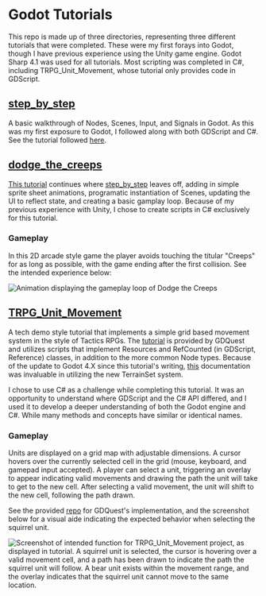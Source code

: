 # Godot Tutorials
This repo is made up of three directories, representing three different tutorials that were completed. These were my first forays into Godot, though I have previous experience using the Unity game engine. Godot Sharp 4.1 was used for all tutorials. Most scripting was completed in C#, including TRPG_Unit_Movement, whose tutorial only provides code in GDScript.

## [step_by_step](./step_by_step/) 
A basic walkthrough of Nodes, Scenes, Input, and Signals in Godot. As this was my first exposure to Godot, I followed along with both GDScript and C#. See the tutorial followed [here](https://docs.godotengine.org/en/stable/getting_started/step_by_step/index.html).

## [dodge_the_creeps](./dodge_the_creeps/)
[This tutorial](https://docs.godotengine.org/en/stable/getting_started/first_2d_game/index.html) continues where [step_by_step](./step_by_step/) leaves off, adding in simple sprite sheet animations, programatic instantiation of Scenes, updating the UI to reflect state, and creating a basic gamplay loop. Because of my previous experience with Unity, I chose to create scripts in C# exclusively for this tutorial.

### Gameplay
In this 2D arcade style game the player avoids touching the titular "Creeps" for as long as possible, with the game ending after the first collision. See the intended experience below:

![Animation displaying the gameplay loop of *Dodge the Creeps*](https://docs.godotengine.org/en/stable/_images/dodge_preview.gif)

## [TRPG_Unit_Movement](./TRPG_Unit_Movement/)
A tech demo style tutorial that implements a simple grid based movement system in the style of Tactics RPGs. The [tutorial](https://www.gdquest.com/tutorial/godot/2d/tactical-rpg-movement/) is provided by GDQuest and utilizes scripts that implement Resources and RefCounted (in GDScript, Reference) classes, in addition to the more common Node types. Because of the update to Godot 4.X since this tutorial's writing, [this](https://docs.godotengine.org/en/latest/tutorials/2d/using_tilemaps.html#handling-tile-connections-automatically-using-terrains) documentation was invaluable in utilizing the new TerrainSet system.

I chose to use C# as a challenge while completing this tutorial. It was an opportunity to understand where GDScript and the C# API differed, and I used it to develop a deeper understanding of both the Godot engine and C#. While many methods and concepts have similar or identical names.

### Gameplay
Units are displayed on a grid map with adjustable dimensions. A cursor hovers over the currently selected cell in the grid (mouse, keyboard, and gamepad input accepted). A player can select a unit, triggering an overlay to appear indicating valid movements and drawing the path the unit will take to get to the new cell. After selecting a valid movement, the unit will shift to the new cell, following the path drawn.

See the provided [repo](https://github.com/gdquest-demos/godot-2d-tactical-rpg-movement) for GDQuest's implementation, and the screenshot below for a visual aide indicating the expected behavior when selecting the squirrel unit.

![Screenshot of intended function for TRPG_Unit_Movement project, as displayed in tutorial. A squirrel unit is selected, the cursor is hovering over a valid movement cell, and a path has been drawn to indicate the path the squirrel unit will follow. A bear unit exists within the movement range, and the overlay indicates that the squirrel unit cannot move to the same location.](https://gdquest.com/tutorial/godot/2d/tactical-rpg-movement/lessons/07.unit-selection-and-cursor-interaction/07.unit-complete.png)